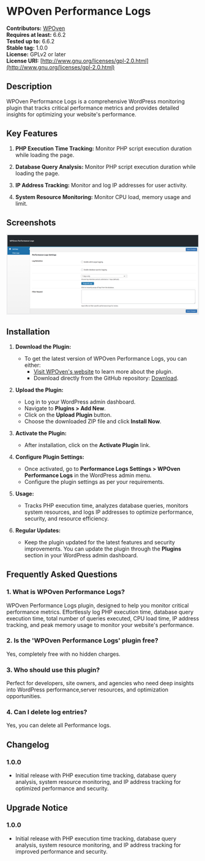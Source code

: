 # WPOven Performance Logs

**Contributors:** [WPOven](https://www.wpoven.com/)  
**Requires at least:** 6.6.2  
**Tested up to:** 6.6.2  
**Stable tag:** 1.0.0  
**License:** GPLv2 or later  
**License URI:** [http://www.gnu.org/licenses/gpl-2.0.html](http://www.gnu.org/licenses/gpl-2.0.html)  

## Description

WPOven Performance Logs is a comprehensive WordPress monitoring plugin 
that tracks critical performance metrics and provides detailed insights 
for optimizing your website's performance.

## Key Features

1. **PHP Execution Time Tracking:** 
Monitor PHP script execution duration while loading the page.

2. **Database Query Analysis:** 
Monitor PHP script execution duration while loading the page.

3. **IP Address Tracking:** 
Monitor and log IP addresses for user activity.

4. **System Resource Monitoring:** 
Monitor CPU load, memory usage and limit.

## Screenshots
![Performance logs](https://github.com/baseapp/wpoven_perflogs/blob/main/assets/screenshots/wpoven-performance-logs.png)

## Installation

1. **Download the Plugin:**
   - To get the latest version of WPOven Performance Logs, you can either:
     - [Visit WPOven's website](https://www.wpoven.com/plugins/wpoven-performance-logs) to learn more about the plugin.
     - Download directly from the GitHub repository: [Download](https://github.com/baseapp/wpoven_perflogs/releases/download/1.0.0/wpoven-performance-logs-2024-11-12.zip).


2. **Upload the Plugin:**
   - Log in to your WordPress admin dashboard.
   - Navigate to **Plugins > Add New**.
   - Click on the **Upload Plugin** button.
   - Choose the downloaded ZIP file and click **Install Now**.

3. **Activate the Plugin:**
   - After installation, click on the **Activate Plugin** link.

4. **Configure Plugin Settings:**
   - Once activated, go to **Performance Logs Settings > WPOven Performance Logs** in the WordPress admin menu.
   - Configure the plugin settings as per your requirements.

5. **Usage:**
   - Tracks PHP execution time, analyzes database queries, monitors system resources, and logs IP addresses to optimize performance, security, and resource efficiency.

6. **Regular Updates:**
   - Keep the plugin updated for the latest features and security improvements. You can update the plugin through the **Plugins** section in your WordPress admin dashboard.

## Frequently Asked Questions

### 1. What is WPOven Performance Logs?
WPOven Performance Logs plugin, designed to help you monitor critical performance metrics. Effortlessly log PHP execution time, database query execution time, total number of queries executed, CPU load time, IP address tracking, and peak memory usage to monitor your website's performance.

### 2. Is the 'WPOven Performance Logs' plugin free?
Yes, completely free with no hidden charges.

### 3. Who should use this plugin?
Perfect for developers, site owners, and agencies who need deep insights into WordPress performance,server resources, and optimization opportunities.

### 4. Can I delete log entries?
Yes, you can delete all Performance logs.

## Changelog

### 1.0.0
- Initial release with PHP execution time tracking, database query analysis, system resource monitoring, and IP address tracking for optimized performance and security.

## Upgrade Notice
### 1.0.0 
- Initial release with PHP execution time tracking, database query analysis, system resource monitoring, and IP address tracking for improved performance and security.